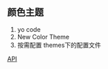 ## 颜色主题
1. yo code
2. New Color Theme
3. 按需配置 themes下的配置文件

[API](https://code.visualstudio.com/api/references/theme-color)